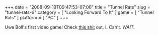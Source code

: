 +++
date = "2008-09-19T09:47:53-07:00"
title = "Tunnel Rats"
slug = "tunnel-rats-6"
category = [ "Looking Forward To It" ]
game = [ "Tunnel Rats" ]
platform = [ "PC" ]
+++

Uwe Boll's first video game!  Check <a href="http://kotaku.com/5051507/first-look-at-uwe-bolls-new-video-game">this shit</a> out.  I.  Can't.  <i>WAIT.</i>